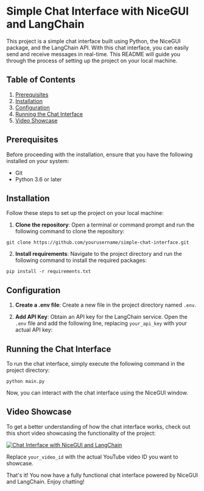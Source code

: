 # Simple Chat Interface with NiceGUI and LangChain

This project is a simple chat interface built using Python, the NiceGUI package, and the LangChain API. With this chat interface, you can easily send and receive messages in real-time. This README will guide you through the process of setting up the project on your local machine.

## Table of Contents

1. [Prerequisites](#prerequisites)
2. [Installation](#installation)
3. [Configuration](#configuration)
4. [Running the Chat Interface](#running)
5. [Video Showcase](#video-showcase)

<a name="prerequisites"></a>
## Prerequisites

Before proceeding with the installation, ensure that you have the following installed on your system:

- Git
- Python 3.6 or later

<a name="installation"></a>
## Installation

Follow these steps to set up the project on your local machine:

1. **Clone the repository**: Open a terminal or command prompt and run the following command to clone the repository:

```git clone https://github.com/yourusername/simple-chat-interface.git```


2. **Install requirements**: Navigate to the project directory and run the following command to install the required packages:

```pip install -r requirements.txt```


<a name="configuration"></a>
## Configuration

1. **Create a .env file**: Create a new file in the project directory named `.env`.

2. **Add API Key**: Obtain an API key for the LangChain service. Open the `.env` file and add the following line, replacing `your_api_key` with your actual API key:


<a name="running"></a>
## Running the Chat Interface

To run the chat interface, simply execute the following command in the project directory:

```python main.py```


Now, you can interact with the chat interface using the NiceGUI window.

<a name="video-showcase"></a>
## Video Showcase

To get a better understanding of how the chat interface works, check out this short video showcasing the functionality of the project:

[![Chat Interface with NiceGUI and LangChain](http://img.youtube.com/vi/your_video_id/0.jpg)](http://www.youtube.com/watch?v=your_video_id "Chat Interface with NiceGUI and LangChain")

Replace `your_video_id` with the actual YouTube video ID you want to showcase.

That's it! You now have a fully functional chat interface powered by NiceGUI and LangChain. Enjoy chatting!
